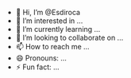 - 👋 Hi, I’m @Esdiroca
- 👀 I’m interested in ...
- 🌱 I’m currently learning ...
- 💞️ I’m looking to collaborate on ...
- 📫 How to reach me ...
- 😄 Pronouns: ...
- ⚡ Fun fact: ...

<!---
Esdiroca/Esdiroca is a ✨ special ✨ repository because its `README.md` (this file) appears on your GitHub profile.
You can click the Preview link to take a look at your changes.
--->
